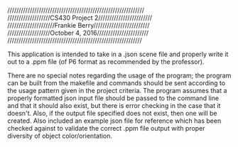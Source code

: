 /////////////////////////////////////////////////////////////  
///////////////////CS430 Project 2////////////////////////  
/////////////////////Frankie Berry/////////////////////////  
///////////////////October 4, 2016///////////////////////  
////////////////////////////////////////////////////////////

 This application is intended to take in a .json scene file and properly write it out to a .ppm file (of P6 format as recommended by the professor).

 There are no special notes regarding the usage of the program; the program can be built from the makefile and commands should be sent
according to the usage pattern given in the project criteria. The program assumes that a properly formatted json input file
should be passed to the command line and that it should also exist, but there is error checking in the case that it doesn't. Also, if
the output file specified does not exist, then one will be created. Also included an example json file for reference which has been checked against to validate the correct .ppm file output with proper diversity of object color/orientation.
